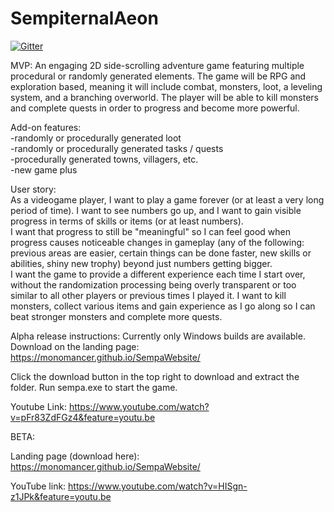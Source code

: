 # SempiternalAeon



[![Gitter](https://badges.gitter.im/Join%20Chat.svg)](https://gitter.im/Sempiternal-Aeon/Lobby?utm_source=badge&utm_medium=badge&utm_campaign=pr-badge&utm_content=badge)

MVP: An engaging 2D side-scrolling adventure game featuring multiple procedural or randomly generated elements.
The game will be RPG and exploration based, meaning it will include combat, monsters, loot, a leveling system, and a branching overworld. The player will be able to kill monsters and complete quests in order to progress and become more powerful.

Add-on features:  
-randomly or procedurally generated loot  
-randomly or procedurally generated tasks / quests   
-procedurally generated towns, villagers,  etc.  
-new game plus  


User story:   
As a videogame player, I want to play a game forever (or at least a very long period of time).
I want to see numbers go up, and I want to gain visible progress in terms of skills or items (or at least numbers).  
I want that progress to still be "meaningful" so I can feel good when progress causes noticeable changes in gameplay
(any of the following: previous areas are easier, certain things can be done faster, new skills or abilities, shiny new trophy)
beyond just numbers getting bigger.  
I want the game to provide a different experience each time I start over, without the randomization processing being overly transparent or too similar to all other players or previous times I played it. I want to kill monsters, collect various items and gain experience as I go along so I can beat stronger monsters and complete more quests.


Alpha release instructions: Currently only Windows builds are available.
Download on the landing page: https://monomancer.github.io/SempaWebsite/

Click the download button in the top right to download and extract the folder. Run sempa.exe to start the game.

Youtube Link: https://www.youtube.com/watch?v=pFr83ZdFGz4&feature=youtu.be


BETA:

Landing page (download here): https://monomancer.github.io/SempaWebsite/

YouTube link: https://www.youtube.com/watch?v=HISgn-z1JPk&feature=youtu.be

